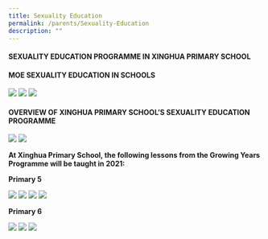```yaml
---
title: Sexuality Education
permalink: /parents/Sexuality-Education
description: ""
---
```

#### SEXUALITY EDUCATION PROGRAMME IN XINGHUA PRIMARY SCHOOL  


#### MOE SEXUALITY EDUCATION IN SCHOOLS

![](/images/Parents/Sexuality%20Education/SE01.png)
![](/images/Parents/Sexuality%20Education/SE02.png)
![](/images/Parents/Sexuality%20Education/SE03.png)

#### OVERVIEW OF XINGHUA PRIMARY SCHOOL’S SEXUALITY EDUCATION PROGRAMME

![](/images/Parents/Sexuality%20Education/SE04.png)
![](/images/Parents/Sexuality%20Education/SE05.png)

**At Xinghua Primary School, the following lessons from the Growing Years Programme will be taught in 2021:**

**Primary 5**

![](/images/Parents/Sexuality%20Education/SE06.png)
![](/images/Parents/Sexuality%20Education/SE07.png)
![](/images/Parents/Sexuality%20Education/SE08.png)
![](/images/Parents/Sexuality%20Education/SE09.png)

**Primary 6**

![](/images/Parents/Sexuality%20Education/SE10.png)
![](/images/Parents/Sexuality%20Education/SE11.png)
![](/images/Parents/Sexuality%20Education/SE12.png)